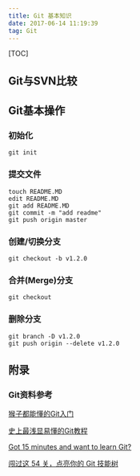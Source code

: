 ```yaml
---
title: Git 基本知识
date: 2017-06-14 11:19:39
tag: Git
---
```

[TOC]
## Git与SVN比较

## Git基本操作
### 初始化
```
git init
```
### 提交文件
```
touch README.MD
edit README.MD
git add README.MD
git commit -m "add readme"
git push origin master
```
### 创建/切换分支
```
git checkout -b v1.2.0
```
### 合并(Merge)分支
```
git checkout
```
### 删除分支
```
git branch -D v1.2.0
git push origin --delete v1.2.0
```
## 附录
### Git资料参考
[猴子都能懂的Git入门](http://backlogtool.com/git-guide/cn/)

[史上最浅显易懂的Git教程](http://www.liaoxuefeng.com/wiki/0013739516305929606dd18361248578c67b8067c8c017b000)

[Got 15 minutes and want to learn Git?](https://try.github.io/levels/1/challenges/1)

[闯过这 54 关，点亮你的 Git 技能树](https://github.com/Gazler/githug)
